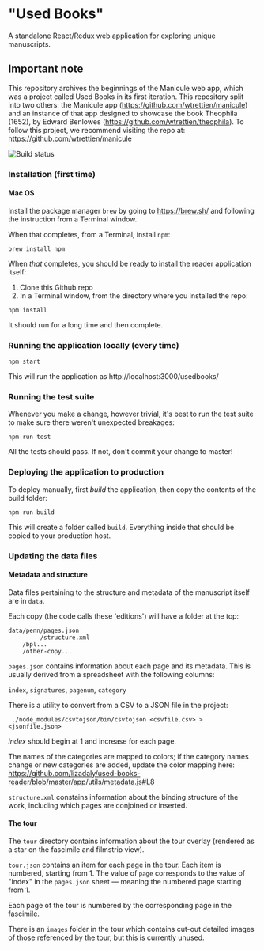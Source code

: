# "Used Books"
A standalone React/Redux web application for exploring unique manuscripts.

## Important note
This repository archives the beginnings of the Manicule web app, which was a project called Used Books in its first iteration. This repository split into two others: the Manicule app (https://github.com/wtrettien/manicule) and an instance of that app designed to showcase the book Theophila (1652), by Edward Benlowes (https://github.com/wtrettien/theophila). To follow this project, we recommend visiting the repo at: https://github.com/wtrettien/manicule

<img src="https://travis-ci.org/lizadaly/used-books-reader.svg?branch=master" alt="Build status">

### Installation (first time)

#### Mac OS

Install the package manager `brew` by going to https://brew.sh/ and following the instruction from a Terminal window.

When that completes, from a Terminal, install `npm`:

```
brew install npm
```

When _that_ completes, you should be ready to install the reader application itself:

1. Clone this Github repo
2. In a Terminal window, from the directory where you installed the repo:

```
npm install
```

It should run for a long time and then complete.

### Running the application locally (every time)

```
npm start
```

This will run the application as http://localhost:3000/usedbooks/

### Running the test suite

Whenever you make a change, however trivial, it's best to run the test suite to make sure there weren't
unexpected breakages:

```
npm run test
```

All the tests should pass. If not, don't commit your change to master!

### Deploying the application to production

To deploy manually, first _build_ the application, then copy the contents of the build folder:

```
npm run build
```

This will create a folder called `build`. Everything inside that should be copied to your production host.



### Updating the data files

#### Metadata and structure
Data files pertaining to the structure and metadata of the manuscript itself are in `data`.

Each copy (the code calls these 'editions') will have a folder at the top:

```
data/penn/pages.json
         /structure.xml
    /bpl...
    /other-copy...
```

`pages.json` contains information about each page and its metadata.
This is usually derived from a spreadsheet with the following columns:

`index`, `signatures`, `pagenum`, `category`

There is a utility to convert from a CSV to a JSON file in the project:

```
 ./node_modules/csvtojson/bin/csvtojson <csvfile.csv> > <jsonfile.json>
 ```

*index* should begin at 1 and increase for each page.

The names of the categories are mapped to colors; if the category names change or new categories are added, update the color mapping here: https://github.com/lizadaly/used-books-reader/blob/master/app/utils/metadata.js#L8

`structure.xml` constains information about the binding structure of the work, including which pages are conjoined or inserted.

#### The tour

The `tour` directory contains information about the tour overlay (rendered as a star on the fascimile and filmstrip view).

`tour.json` contains an item for each page in the tour. Each item is numbered, starting from 1.
The value of `page` corresponds to the value of "index" in the `pages.json` sheet — meaning the numbered page starting from 1.

Each page of the tour is numbered by the corresponding page in the fascimile.

There is an `images` folder in the tour which contains cut-out detailed images of those referenced by the tour, but this is currently unused.


